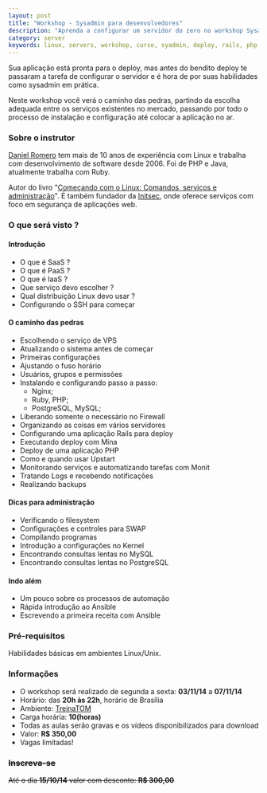 ```yaml
---
layout: post
title: "Workshop - Sysadmin para desenvolvedores"
description: "Aprenda a configurar um servidor do zero no workshop Sysadmin para desenvolvedores"
category: server
keywords: linux, servers, workshop, curso, syadmin, deploy, rails, php, postgresql, git, ruby, mysql, vps
---
```


Sua aplicação está pronta para o deploy, mas antes do bendito deploy te
passaram a tarefa de configurar o servidor e é hora de por suas habilidades
como sysadmin em prática.

Neste workshop você verá o caminho das pedras, partindo da escolha adequada
entre os serviços existentes no mercado, passando por todo o processo de
instalação e configuração até colocar a aplicação no ar.

### Sobre o instrutor

[Daniel Romero](http://infoslack.com/about/) tem mais de 10 anos de experiência com Linux e trabalha com
desenvolvimento de software desde 2006. Foi de PHP e Java, atualmente trabalha com Ruby.

Autor do livro "[Começando com o Linux: Comandos, serviços e administração](http://www.casadocodigo.com.br/products/livro-linux)".
É também fundador da [Initsec](http://www.initsec.com/), onde oferece serviços com foco em
segurança de aplicações web.

### O que será visto ?

#### Introdução
* O que é SaaS ?
* O que é PaaS ?
* O que é IaaS ?
* Que serviço devo escolher ?
* Qual distribuição Linux devo usar ?
* Configurando o SSH para começar

#### O caminho das pedras
* Escolhendo o serviço de VPS
* Atualizando o sistema antes de começar
* Primeiras configurações
* Ajustando o fuso horário
* Usuários, grupos e permissões
* Instalando e configurando passo a passo:
  * Nginx;
  * Ruby, PHP;
  * PostgreSQL, MySQL;
* Liberando somente o necessário no Firewall
* Organizando as coisas em vários servidores
* Configurando uma aplicação Rails para deploy
* Executando deploy com Mina
* Deploy de uma aplicação PHP
* Como e quando usar Upstart
* Monitorando serviços e automatizando tarefas com Monit
* Tratando Logs e recebendo notificações
* Realizando backups

#### Dicas para administração
* Verificando o filesystem
* Configurações e controles para SWAP
* Compilando programas
* Introdução a configurações no Kernel
* Encontrando consultas lentas no MySQL
* Encontrando consultas lentas no PostgreSQL

#### Indo além
* Um pouco sobre os processos de automação
* Rápida introdução ao Ansible
* Escrevendo a primeira receita com Ansible

### Pré-requisitos
Habilidades básicas em ambientes Linux/Unix.

### Informações
* O workshop será realizado de segunda a sexta: **03/11/14** a **07/11/14**
* Horário: das **20h às 22h**, horário de Brasília
* Ambiente: [TreinaTOM](http://www.treinatom.com.br/pt/)
* Carga horária: **10(horas)**
* Todas as aulas serão gravas e os vídeos disponibilizados para download
* Valor: **R$ 350,00**
* Vagas limitadas!

### <strike>Inscreva-se</strike>
<strike>Até o dia **15/10/14** valor com desconto: **R$ 300,00**</strike>
